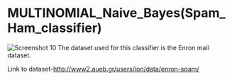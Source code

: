 # MULTINOMIAL_Naive_Bayes(Spam_Ham_classifier)



![Screenshot 10](https://user-images.githubusercontent.com/44751602/54838838-90199080-4cef-11e9-9bad-f003ef168c93.png)
The dataset used for this classifier is the Enron mail dataset.

Link to dataset-http://www2.aueb.gr/users/ion/data/enron-spam/





